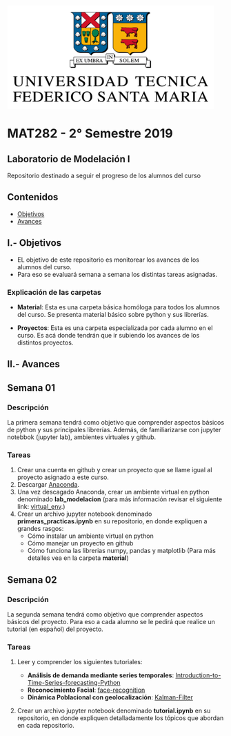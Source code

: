 <img src="material/images/usm.png" width="480" height="240" align="center"/>

# MAT282 - 2° Semestre 2019
## Laboratorio de Modelación l

Repositorio destinado a seguir el progreso de los alumnos del curso


## Contenidos

* [Objetivos](#objetivos)
* [Avances ](#avances)

<a id='objetivos'></a>
## I.- Objetivos

* EL objetivo de este repositorio es monitorear los avances de los alumnos del curso. 
* Para eso se evaluará semana a semana los distintas tareas asignadas.

### Explicación de las carpetas

* **Material**: Esta es una carpeta básica homóloga para todos los alumnos del curso. Se presenta material básico sobre python y sus librerías.

* **Proyectos**: Esta es una carpeta especializada por cada alumno en el curso. Es acá donde tendrán que ir subiendo los avances de los distintos proyectos. 
<a id='avances'></a>

## II.- Avances

## Semana 01

### Descripción
La primera semana tendrá como objetivo que comprender aspectos básicos de python y sus principales librerías. Además, de familiarizarse con jupyter notebbok (jupyter lab), ambientes virtuales y github.

### Tareas

1. Crear una cuenta en github  y crear un proyecto que se llame igual al proyecto asignado a este curso.
2. Descargar [Anaconda](https://www.anaconda.com/distribution/).
3. Una vez descagado Anaconda, crear un ambiente virtual en python denominado **lab_modelacion** (para más información revisar el siguiente link:  [virtual_env](https://packaging.python.org/guides/installing-using-pip-and-virtual-environments/
).)
4. Crear un archivo jupyter notebook denominado **primeras_practicas.ipynb** en su repositorio, en donde expliquen a grandes rasgos:
    * Cómo instalar un ambiente virtual en python
    * Cómo manejar un proyecto en github
    * Cómo funciona las librerias  numpy, pandas y matplotlib (Para más detalles vea en la carpeta **material**)


## Semana 02

### Descripción
La segunda semana tendrá como objetivo que comprender aspectos básicos del proyecto. Para eso a cada alumno se le pedirá que realice un tutorial (en español) del proyecto.


### Tareas

1. Leer y comprender los siguientes tutoriales:
   * **Análisis de demanda mediante series temporales**: [Introduction-to-Time-Series-forecasting-Python](https://github.com/advaitsave/Introduction-to-Time-Series-forecasting-Python/blob/master/Time%20Series%20in%20Python.ipynb)
   * **Reconocimiento Facial**: [face-recognition](https://github.com/krasserm/face-recognition/blob/master/face-recognition.ipynb)
   * **Dinámica Poblacional con geolocalización**: [Kalman-Filter](https://github.com/balzer82/Kalman/blob/master/Kalman-Filter-CV.ipynb?create=1)
   
2. Crear un archivo jupyter notebook denominado **tutorial.ipynb** en su repositorio, en donde expliquen detalladamente los tópicos que abordan en cada repositorio. 
